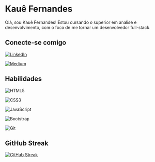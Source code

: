
# Kauê Fernandes

Olá, sou Kauê Fernandes! Estou cursando o superior em analise e desenvolvimento, com o foco de me tornar um desenvolvedor full-stack.

## Conecte-se comigo 

[![LinkedIn](https://img.shields.io/badge/LinkedIn-0077B5?style=for-the-badge&logo=linkedin&logoColor=white)](https://www.linkedin.com/in/anderson-kau%C3%AA-5936082b2/)

[![Medium](https://img.shields.io/badge/-Medium-%23000000?style=for-the-badge&logo=medium&logoColor=white)](https://medium.com/@seuusuario)

## Habilidades

![HTML5](https://img.shields.io/badge/HTML5-E34F26?style=for-the-badge&logo=html5&logoColor=white) 

![CSS3](https://img.shields.io/badge/CSS3-1572B6?style=for-the-badge&logo=css3&logoColor=white)

![JavaScript](https://img.shields.io/badge/JavaScript-F7DF1E?style=for-the-badge&logo=javascript&logoColor=black)

![Bootstrap](https://img.shields.io/badge/-boostrap-0D1117?style=for-the-badge&logo=bootstrap&labelColor=0D1117) 

![Git](https://img.shields.io/badge/GIT-E44C30?style=for-the-badge&logo=git&logoColor=white)

## GitHub Streak

[![GitHub Streak](https://streak-stats.demolab.com/?user=KaueFnds&theme=bear&background=000&border=30A3DC&dates=FFF)](https://git.io/streak-stats)